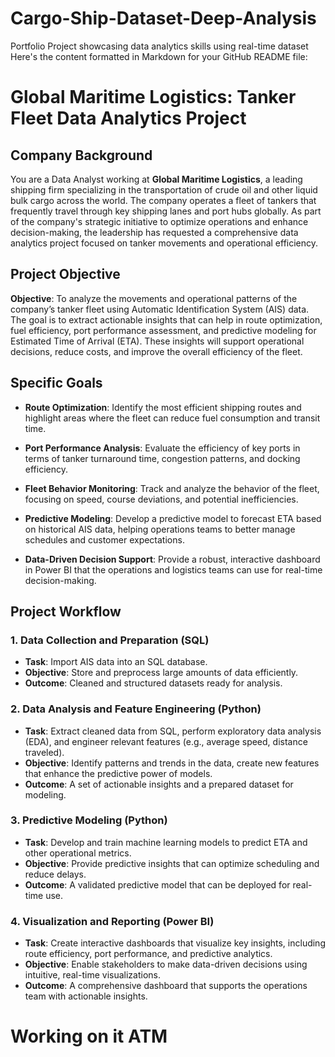 # Cargo-Ship-Dataset-Deep-Analysis
Portfolio Project showcasing data analytics skills using real-time dataset
Here's the content formatted in Markdown for your GitHub README file:

# Global Maritime Logistics: Tanker Fleet Data Analytics Project

## **Company Background**
You are a Data Analyst working at **Global Maritime Logistics**, a leading shipping firm specializing in the transportation of crude oil and other liquid bulk cargo across the world. The company operates a fleet of tankers that frequently travel through key shipping lanes and port hubs globally. As part of the company's strategic initiative to optimize operations and enhance decision-making, the leadership has requested a comprehensive data analytics project focused on tanker movements and operational efficiency.

## **Project Objective**
**Objective**: To analyze the movements and operational patterns of the company’s tanker fleet using Automatic Identification System (AIS) data. The goal is to extract actionable insights that can help in route optimization, fuel efficiency, port performance assessment, and predictive modeling for Estimated Time of Arrival (ETA). These insights will support operational decisions, reduce costs, and improve the overall efficiency of the fleet.

## **Specific Goals**

- **Route Optimization**: Identify the most efficient shipping routes and highlight areas where the fleet can reduce fuel consumption and transit time.
  
- **Port Performance Analysis**: Evaluate the efficiency of key ports in terms of tanker turnaround time, congestion patterns, and docking efficiency.
  
- **Fleet Behavior Monitoring**: Track and analyze the behavior of the fleet, focusing on speed, course deviations, and potential inefficiencies.
  
- **Predictive Modeling**: Develop a predictive model to forecast ETA based on historical AIS data, helping operations teams to better manage schedules and customer expectations.
  
- **Data-Driven Decision Support**: Provide a robust, interactive dashboard in Power BI that the operations and logistics teams can use for real-time decision-making.

## **Project Workflow**

### **1. Data Collection and Preparation (SQL)**
- **Task**: Import AIS data into an SQL database.
- **Objective**: Store and preprocess large amounts of data efficiently.
- **Outcome**: Cleaned and structured datasets ready for analysis.

### **2. Data Analysis and Feature Engineering (Python)**
- **Task**: Extract cleaned data from SQL, perform exploratory data analysis (EDA), and engineer relevant features (e.g., average speed, distance traveled).
- **Objective**: Identify patterns and trends in the data, create new features that enhance the predictive power of models.
- **Outcome**: A set of actionable insights and a prepared dataset for modeling.

### **3. Predictive Modeling (Python)**
- **Task**: Develop and train machine learning models to predict ETA and other operational metrics.
- **Objective**: Provide predictive insights that can optimize scheduling and reduce delays.
- **Outcome**: A validated predictive model that can be deployed for real-time use.

### **4. Visualization and Reporting (Power BI)**
- **Task**: Create interactive dashboards that visualize key insights, including route efficiency, port performance, and predictive analytics.
- **Objective**: Enable stakeholders to make data-driven decisions using intuitive, real-time visualizations.
- **Outcome**: A comprehensive dashboard that supports the operations team with actionable insights.

# Working on it ATM
